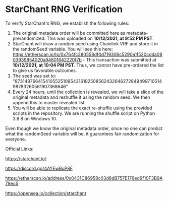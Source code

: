 # StarChant RNG Verification

To verify StarChant's RNG, we establish the following rules:

1. The original metadata order will be committed here as metadata-prerandomized. This was uploaded on **10/12/2021, at 9:52 PM PST**.
2. StarChant will draw a random seed using Chainlink VRF and store it in the randomSeed variable. You will see this here: https://etherscan.io/tx/0x764fc380558df0d719306c5290a1f520cdda0803939854020a94801642220f7b - This transaction was submitted at **10/12/2021, at 10:04 PM PST**. Thus, we cannot have pre-ordered the list to give us favorable outcomes.
3. The seed was set to: "87314876641541055251095431619250856243264627284949971051498783260561907368646"
4. Every 24 hours, until the collection is revealed, we will take a slice of the original metadata and reshuffle it using the random seed. We then append this to master revealed list.
5. You will be able to replicate the exact re-shuffle using the provided scripts in the repository. We are running the shuffle script on Python 3.8.8 on Windows 10.


Even though we know the original metadata order, since no one can predict what the randomSeed variable will be, it guarantees fair randomization for everyone.

Official Links:

https://starchant.io/

https://discord.gg/4AYEwBuP8F

https://etherscan.io/address/0x0431C86958c03d8dB757E176ed9f10F3B9A79ec5

https://opensea.io/collection/starchant
